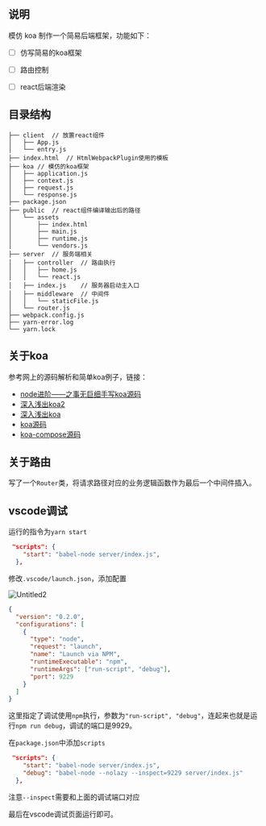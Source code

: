 ## 说明

模仿 koa 制作一个简易后端框架，功能如下：

- [ ] 仿写简易的koa框架
- [ ] 路由控制
- [ ]  react后端渲染


## 目录结构

```
├── client	// 放置react组件
│   ├── App.js
│   └── entry.js
├── index.html	// HtmlWebpackPlugin使用的模板
├── koa	// 模仿的koa框架
│   ├── application.js
│   ├── context.js
│   ├── request.js
│   └── response.js
├── package.json
├── public	// react组件编译输出后的路径
│   └── assets
│       ├── index.html
│       ├── main.js
│       ├── runtime.js
│       └── vendors.js
├── server	// 服务端相关
│   ├── controller	// 路由执行
│   │   ├── home.js
│   │   └── react.js
│   ├── index.js	// 服务器启动主入口
│   ├── middleware	// 中间件
│   │   └── staticFile.js
│   └── router.js
├── webpack.config.js
├── yarn-error.log
└── yarn.lock
```

## 关于koa

参考网上的源码解析和简单koa例子，链接：

- [node进阶——之事无巨细手写koa源码](https://juejin.im/post/5ba48fc4e51d450e704277fa#heading-16)
- [深入浅出koa2](https://github.com/berwin/Blog/issues/9)
- [深入浅出koa](https://github.com/berwin/Blog/issues/8)
- [koa源码](https://github.com/koajs/koa)
- [koa-compose源码](https://github.com/koajs/compose/blob/master/index.js)

## 关于路由

写了一个`Router`类，将请求路径对应的业务逻辑函数作为最后一个中间件插入。

## vscode调试

运行的指令为`yarn start`

```json
 "scripts": {
    "start": "babel-node server/index.js",
  },
```

修改`.vscode/launch.json`，添加配置

![Untitled2](/Users/wuxincheng/Desktop/project/node/react-node/image/debug.gif)

```json
{
  "version": "0.2.0",
  "configurations": [
    {
      "type": "node",
      "request": "launch",
      "name": "Launch via NPM",
      "runtimeExecutable": "npm",
      "runtimeArgs": ["run-script", "debug"],
      "port": 9229
    }
  ]
}
```



这里指定了调试使用`npm`执行，参数为`"run-script", "debug"`，连起来也就是运行`npm run debug`，调试的端口是9929。

在`package.json`中添加`scripts`

```json
 "scripts": {
    "start": "babel-node server/index.js",
    "debug": "babel-node --nolazy --inspect=9229 server/index.js"
  },
```

注意`--inspect`需要和上面的调试端口对应

最后在vscode调试页面运行即可。